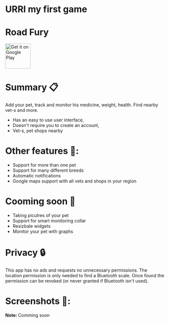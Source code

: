 # URRI my first game


# <b>Road Fury</b>


<img src="https://play.google.com/intl/en_us/badges/images/generic/en-play-badge.png" alt="Get it on Google Play" height="80"/>


# Summary :clipboard:

Add your pet, track and monitor his medicine, weight, health. Find nearby vet-s and more.
* Has an easy to use user interface,
* Doesn't require you to create an account,
* Vet-s, pet shops nearby

# Other features 🐶:
- Support for more than one pet
- Support for many different breeds
- Automatic notifications
- Google maps support with all vets and shops in your region


# Cooming soon :eyes:
- Taking picutres of your pet
- Support for smart monitoring collar
- Resizbale widgets
- Monitor your pet with graphs


# Privacy :lock:
This app has no ads and requests no unnecessary permissions. The location permission is only needed to find a Bluetooth scale. Once found the permission can be revoked (or never granted if Bluetooth isn't used).



# Screenshots 📱:
<b>Note: </b>Comming soon 
